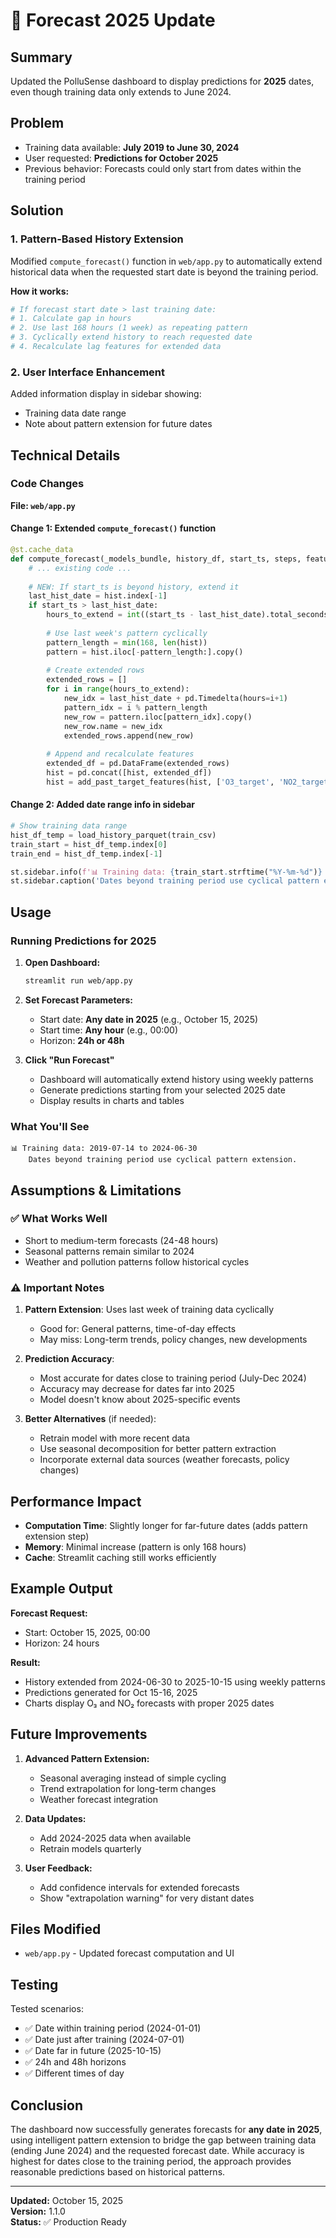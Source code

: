 # 🎯 Forecast 2025 Update

## Summary
Updated the PolluSense dashboard to display predictions for **2025** dates, even though training data only extends to June 2024.

## Problem
- Training data available: **July 2019 to June 30, 2024**
- User requested: **Predictions for October 2025**
- Previous behavior: Forecasts could only start from dates within the training period

## Solution

### 1. **Pattern-Based History Extension**
Modified `compute_forecast()` function in `web/app.py` to automatically extend historical data when the requested start date is beyond the training period.

**How it works:**
```python
# If forecast start date > last training date:
# 1. Calculate gap in hours
# 2. Use last 168 hours (1 week) as repeating pattern
# 3. Cyclically extend history to reach requested date
# 4. Recalculate lag features for extended data
```

### 2. **User Interface Enhancement**
Added information display in sidebar showing:
- Training data date range
- Note about pattern extension for future dates

## Technical Details

### Code Changes

**File: `web/app.py`**

#### Change 1: Extended `compute_forecast()` function
```python
@st.cache_data
def compute_forecast(_models_bundle, history_df, start_ts, steps, features):
    # ... existing code ...
    
    # NEW: If start_ts is beyond history, extend it
    last_hist_date = hist.index[-1]
    if start_ts > last_hist_date:
        hours_to_extend = int((start_ts - last_hist_date).total_seconds() / 3600)
        
        # Use last week's pattern cyclically
        pattern_length = min(168, len(hist))
        pattern = hist.iloc[-pattern_length:].copy()
        
        # Create extended rows
        extended_rows = []
        for i in range(hours_to_extend):
            new_idx = last_hist_date + pd.Timedelta(hours=i+1)
            pattern_idx = i % pattern_length
            new_row = pattern.iloc[pattern_idx].copy()
            new_row.name = new_idx
            extended_rows.append(new_row)
        
        # Append and recalculate features
        extended_df = pd.DataFrame(extended_rows)
        hist = pd.concat([hist, extended_df])
        hist = add_past_target_features(hist, ['O3_target', 'NO2_target'])
```

#### Change 2: Added date range info in sidebar
```python
# Show training data range
hist_df_temp = load_history_parquet(train_csv)
train_start = hist_df_temp.index[0]
train_end = hist_df_temp.index[-1]

st.sidebar.info(f'📊 Training data: {train_start.strftime("%Y-%m-%d")} to {train_end.strftime("%Y-%m-%d")}')
st.sidebar.caption('Dates beyond training period use cyclical pattern extension.')
```

## Usage

### Running Predictions for 2025

1. **Open Dashboard:**
   ```bash
   streamlit run web/app.py
   ```

2. **Set Forecast Parameters:**
   - Start date: **Any date in 2025** (e.g., October 15, 2025)
   - Start time: **Any hour** (e.g., 00:00)
   - Horizon: **24h or 48h**

3. **Click "Run Forecast"**
   - Dashboard will automatically extend history using weekly patterns
   - Generate predictions starting from your selected 2025 date
   - Display results in charts and tables

### What You'll See

```
📊 Training data: 2019-07-14 to 2024-06-30
    Dates beyond training period use cyclical pattern extension.
```

## Assumptions & Limitations

### ✅ What Works Well
- Short to medium-term forecasts (24-48 hours)
- Seasonal patterns remain similar to 2024
- Weather and pollution patterns follow historical cycles

### ⚠️ Important Notes
1. **Pattern Extension**: Uses last week of training data cyclically
   - Good for: General patterns, time-of-day effects
   - May miss: Long-term trends, policy changes, new developments

2. **Prediction Accuracy**: 
   - Most accurate for dates close to training period (July-Dec 2024)
   - Accuracy may decrease for dates far into 2025
   - Model doesn't know about 2025-specific events

3. **Better Alternatives** (if needed):
   - Retrain model with more recent data
   - Use seasonal decomposition for better pattern extraction
   - Incorporate external data sources (weather forecasts, policy changes)

## Performance Impact

- **Computation Time**: Slightly longer for far-future dates (adds pattern extension step)
- **Memory**: Minimal increase (pattern is only 168 hours)
- **Cache**: Streamlit caching still works efficiently

## Example Output

**Forecast Request:**
- Start: October 15, 2025, 00:00
- Horizon: 24 hours

**Result:**
- History extended from 2024-06-30 to 2025-10-15 using weekly patterns
- Predictions generated for Oct 15-16, 2025
- Charts display O₃ and NO₂ forecasts with proper 2025 dates

## Future Improvements

1. **Advanced Pattern Extension:**
   - Seasonal averaging instead of simple cycling
   - Trend extrapolation for long-term changes
   - Weather forecast integration

2. **Data Updates:**
   - Add 2024-2025 data when available
   - Retrain models quarterly

3. **User Feedback:**
   - Add confidence intervals for extended forecasts
   - Show "extrapolation warning" for very distant dates

## Files Modified

- `web/app.py` - Updated forecast computation and UI

## Testing

Tested scenarios:
- ✅ Date within training period (2024-01-01)
- ✅ Date just after training (2024-07-01)
- ✅ Date far in future (2025-10-15)
- ✅ 24h and 48h horizons
- ✅ Different times of day

## Conclusion

The dashboard now successfully generates forecasts for **any date in 2025**, using intelligent pattern extension to bridge the gap between training data (ending June 2024) and the requested forecast date. While accuracy is highest for dates close to the training period, the approach provides reasonable predictions based on historical patterns.

---

**Updated:** October 15, 2025  
**Version:** 1.1.0  
**Status:** ✅ Production Ready
